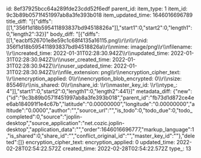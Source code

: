 id: 8ef37925bcc64a289fde23cdd52f6edf
parent_id: 
item_type: 1
item_id: 9c3b89b0571f451997ab8a3fe393b018
item_updated_time: 1646016696789
title_diff: "[{\"diffs\":[[1,\"356f1d18b595411893837bd94518826a\"]],\"start1\":0,\"start2\":0,\"length1\":0,\"length2\":32}]"
body_diff: "[{\"diffs\":[[1,\"eacbf526701e8e59c1c68f4135a16115.png\\\r\\\n\\\r\\\nid: 356f1d18b595411893837bd94518826a\\\r\\\nmime: image/png\\\r\\\nfilename: \\\r\\\ncreated_time: 2022-01-31T02:28:30.942Z\\\r\\\nupdated_time: 2022-01-31T02:28:30.942Z\\\r\\\nuser_created_time: 2022-01-31T02:28:30.942Z\\\r\\\nuser_updated_time: 2022-01-31T02:28:30.942Z\\\r\\\nfile_extension: png\\\r\\\nencryption_cipher_text: \\\r\\\nencryption_applied: 0\\\r\\\nencryption_blob_encrypted: 0\\\r\\\nsize: 85546\\\r\\\nis_shared: 0\\\r\\\nshare_id: \\\r\\\nmaster_key_id: \\\r\\\ntype_: 4\"]],\"start1\":0,\"start2\":0,\"length1\":0,\"length2\":441}]"
metadata_diff: {"new":{"id":"9c3b89b0571f451997ab8a3fe393b018","parent_id":"fb73d1d872ce4ee6ab184091f1e4c67b","latitude":"0.00000000","longitude":"0.00000000","altitude":"0.0000","author":"","source_url":"","is_todo":0,"todo_due":0,"todo_completed":0,"source":"joplin-desktop","source_application":"net.cozic.joplin-desktop","application_data":"","order":1646016696777,"markup_language":1,"is_shared":0,"share_id":"","conflict_original_id":"","master_key_id":""},"deleted":[]}
encryption_cipher_text: 
encryption_applied: 0
updated_time: 2022-02-28T02:54:22.572Z
created_time: 2022-02-28T02:54:22.572Z
type_: 13